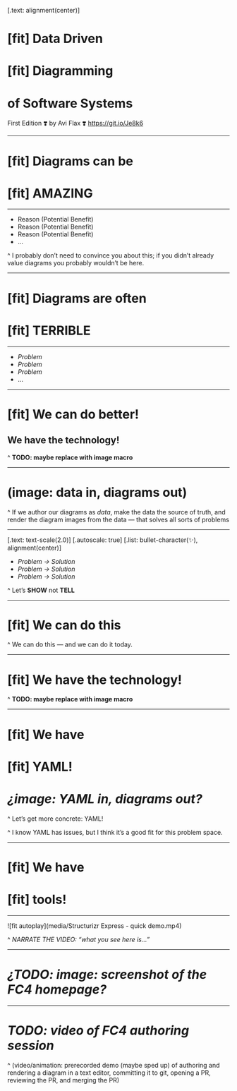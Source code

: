 [.text: alignment(center)]

# [fit] Data Driven
# [fit] Diagramming
# of Software Systems

First Edition ❣️ by Avi Flax ❣️ https://git.io/Je8k6

---

# [fit] Diagrams **can be**
# [fit] **AMAZING**

---

* Reason (Potential Benefit)
* Reason (Potential Benefit)
* Reason (Potential Benefit)
* …

^ I probably don’t need to convince you about this; if you didn’t already value diagrams you probably wouldn’t be here.

---

# [fit] Diagrams **are often**
# [fit] **TERRIBLE**

---

* _Problem_
* _Problem_
* _Problem_
* …

---

# [fit] We can do better!

## We have the technology!

^ **TODO: maybe replace with image macro**

---

# (image: data in, diagrams out)

^ If we author our diagrams as _data_, make the data the source of truth, and render the diagram images from the data — that solves all sorts of problems

---

[.text: text-scale(2.0)]
[.autoscale: true]
[.list: bullet-character(✨), alignment(center)]

* _Problem → Solution_
* _Problem → Solution_
* _Problem → Solution_

^ Let’s **SHOW** not **TELL**

---

# [fit] We can do this

^ We can do this — and we can do it today.

---

# [fit] We have the technology!

^ **TODO: maybe replace with image macro**

---

# [fit] We have
# [fit] **YAML!**

# _¿image: YAML in, diagrams out?_

^ Let’s get more concrete: YAML!

^ I know YAML has issues, but I think it’s a good fit for this problem space.

---

# [fit] We have
# [fit] tools!

---

![fit autoplay](media/Structurizr Express - quick demo.mp4)

^ _NARRATE THE VIDEO: “what you see here is…”_

---

# _¿TODO: image: screenshot of the FC4 homepage?_

---

# _TODO: video of FC4 authoring session_

^ (video/animation: prerecorded demo (maybe sped up) of authoring and rendering a diagram in a text editor, committing it to git, opening a PR, reviewing the PR, and merging the PR)